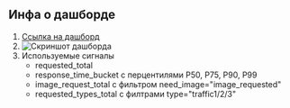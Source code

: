 ## Инфа о дашборде
1. [Ссылка на дашборд](monitoring.shp-devops.run.place:30036/d/fegpeotkrsgzkf/devops-client-by-menshikov-a)
2. ![Скриншот дашборда](screenshot.png)
3. Используемые сигналы
    - requested_total
    - response_time_bucket с перцентилями P50, P75, P90, P99
    - image_request_total c фильтром need_image="image_requested"
    - requested_types_total с филтрами type="traffic1/2/3"